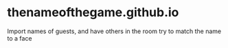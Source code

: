 # thenameofthegame.github.io
Import names of guests, and have others in the room try to match the name to a face
